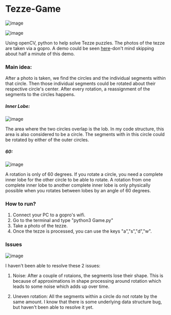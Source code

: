 # Tezze-Game

![image](https://user-images.githubusercontent.com/42900802/72404582-d4b16500-3723-11ea-948f-3e17b50af35f.png)

![image](https://user-images.githubusercontent.com/42900802/72404480-81d7ad80-3723-11ea-85e3-60b345bf6b61.png)

Using openCV, python to help solve Tezze puzzles. The photos of the tezze are taken via a gopro. A demo could be seen [here](https://www.youtube.com/watch?v=5TFHbwq4wUM&feature=youtu.be)-don't mind skipping about half a minute of this demo.

### Main idea:
After a photo is taken, we find the circles and the individual segments within that circle. Then those individual segments could be rotated about their respective circle's center. After every rotation, a reassignment of the segments to the circles happens.

##### Inner Lobe:
![image](https://user-images.githubusercontent.com/42900802/72405780-0c221080-3728-11ea-9ea1-132a888d376e.png)

The area where the two circles overlap is the lob. In my code structure, this area is also considered to be a circle. The segments with in this circle could be rotated by either of the outer circles.

##### 60:
![image](https://user-images.githubusercontent.com/42900802/72406175-5657c180-3729-11ea-8103-80a15d61d79b.png)

A rotation is only of 60 degrees. If you rotate a circle, you need a complete inner lobe for the other circle to be able to rotate. A rotation from one complete inner lobe to another complete inner lobe is only physically possible when you rotates between lobes by an angle of 60 degrees.

### How to run?
1. Connect your PC to a gopro's wifi.
2. Go to the terminal and type "python3 Game.py"
3. Take a photo of the tezze.
4. Once the tezze is processed, you can use the keys "a","s","d","w". 

### Issues
![image](https://user-images.githubusercontent.com/42900802/72406796-7be5ca80-372b-11ea-8bc8-c047e6bb8eee.png)

I haven't been able to resolve these 2 issues:

1. Noise: After a couple of rotaions, the segments lose their shape. This is because of approximations in shape processing around rotation which leads to some noise which adds up over time. 

2. Uneven rotation: All the segments within a circle do not rotate by the same amount. I know that there is some underlying data structure bug, but haven't been able to resolve it yet. 
